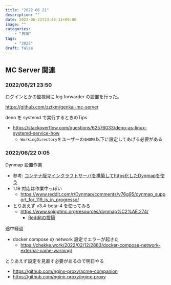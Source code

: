 ```yaml
---
title: "2022 06 21"
description: ""
date: 2022-06-21T23:49:11+09:00
image: ""
categories:
    - "日報"
tags:
    - "2022"
draft: false
---
```


## MC Server 関連

### 2022/06/21 23:50

ログインとかの監視用に log forwarder の設置を行った。

https://github.com/zztkm/genkai-mc-server

deno を systemd で実行するときのTips
- https://stackoverflow.com/questions/62576033/deno-as-linux-systemd-service-how
    - `WorkingDirectory`をユーザーの`$HOME`以下に設定してあげる必要がある

### 2022/06/22  0:05

Dynmap 設置作業

- 参考: [コンテナ版マインクラフトサーバを構築してhttps化したDynmapを使う](https://qiita.com/pitekusu/items/cdc67afe4d908cb1c77c)
- 1.19 対応は作業中っぽい
    - https://www.reddit.com/r/Dynmap/comments/v76g95/dynmap_support_for_119_is_in_progresso/
- とりあえず v3.4-beta-4 を使ってみる
    - https://www.spigotmc.org/resources/dynmap%C2%AE.274/
        - [Redditの投稿](https://www.reddit.com/r/Dynmap/comments/vg9cbq/v34beta4_has_been_released/)


途中経過
- docker compose の network 設定でエラーが起きた
    - https://chekke.work/2022/02/12/2883/docker-compose-network-external-name-warning/

とりあえず設定を見直す必要があるので明日やる
- https://github.com/nginx-proxy/acme-companion
- https://github.com/nginx-proxy/nginx-proxy